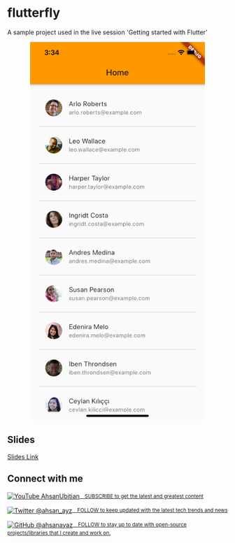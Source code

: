 # flutterfly

A sample project used in the live session 'Getting started with Flutter'

<center>
  <img width="400" src="repo-assets/screenshot.png">
</center>

## Slides
[Slides Link](https://docs.google.com/presentation/d/12WhVi_VA2s0ajP69aCRdaBGC4850t550QxeAhAKeSys/edit?fbclid=IwAR3uAHvogE9DIWGZi__apaKEeijjqiTAkm5OQ_LE-1PMadv0kQIRzlnte7A#slide=id.g745a62d3a6_0_336)

## Connect with me

<div align="left">
  <p>
    <a href="https://www.youtube.com/channel/UCAys-Lg76QcRNGc0dOr_bXA">
      <img alt="YouTube AhsanUbitian"
        align="center"
        src="https://img.shields.io/badge/YOUTUBE-gray.svg?colorB=ff0000&colorA=ff0000&style=flat"
      >
      &nbsp;
      <small>
        SUBSCRIBE to get the latest and greatest content
      </small>
    </a>
  </p>
  <p>
    <a href="https://twitter.com/ahsan_ayz">
      <img alt="Twitter @ahsan_ayz"
        align="center"
        src="https://img.shields.io/badge/TWITTER-gray.svg?colorB=1da1f2&colorA=1da1f2&style=flat"
      >
      &nbsp;
      <small>
        FOLLOW to keep updated with the latest tech trends and news
      </small>
    </a>
  </p>
  <p>
    <a href="https://github.com/ahsanayaz">
      <img
        alt="GitHub @ahsanayaz"
        align="center"
        src="https://img.shields.io/badge/GITHUB-gray.svg?colorB=6cc644&colorA=6cc644&style=flat"
      >
      &nbsp;
      <small>
        FOLLOW to stay up to date with open-source projects/libraries that I create and work on. 
      </small>
    </a>
  </p>
</div>